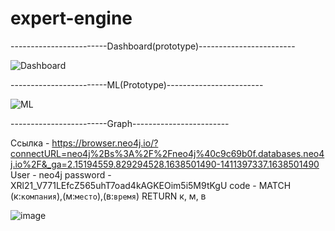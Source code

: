 # expert-engine
 ------------------------Dashboard(prototype)------------------------
 
 ![Dashboard](https://user-images.githubusercontent.com/72313900/144626572-d4f01bf4-0039-42fe-b249-1ec252d089d6.PNG)
 
 ------------------------ML(Prototype)------------------------
 
![ML](https://user-images.githubusercontent.com/72313900/144626663-24f59b9a-5224-4450-8b3d-25959469d26b.jpg)

------------------------Graph------------------------

Ссылка - https://browser.neo4j.io/?connectURL=neo4j%2Bs%3A%2F%2Fneo4j%40c9c69b0f.databases.neo4j.io%2F&_ga=2.15194559.829294528.1638501490-1411397337.1638501490
User - neo4j
password - XRl21_V771LEfcZ565uhT7oad4kAGKEOim5i5M9tKgU
code - MATCH (к:`компания`),(м:`место`),(в:`время`) RETURN к, м, в

![image](https://user-images.githubusercontent.com/72313900/144697140-b6317477-c236-4d0c-b622-64d59bb94c1e.png)
